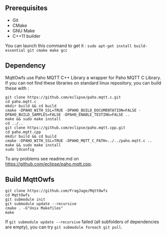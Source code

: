 ## Prerequisites
 - Git
 - CMake
 - GNU Make
 - C++11 builder

You can launch this command to get it : 
`sudo apt-get install build-essential git cmake make gcc`

## Dependency
MqttOwfs use Paho MQTT C++ Library a wrapper for Paho MQTT C Library. If you can not find these libraries on standard linux repository, you can build these with :
```
git clone https://github.com/eclipse/paho.mqtt.c.git
cd paho.mqtt.c
mkdir build && cd build
cmake -DPAHO_WITH_SSL=TRUE -DPAHO_BUILD_DOCUMENTATION=FALSE -DPAHO_BUILD_SAMPLES=FALSE -DPAHO_ENABLE_TESTING=FALSE ..
make && sudo make install
cd ../..
git clone https://github.com/eclipse/paho.mqtt.cpp.git
cd paho.mqtt.cpp
mkdir build && cd build
cmake -DPAHO_WITH_SSL=TRUE -DPAHO_MQTT_C_PATH=../../paho.mqtt.c ..
make && sudo make install
sudo ldconfig
```
To any problems see readme.md on https://github.com/eclipse/paho.mqtt.cpp.

## Build MqttOwfs
```
git clone https://github.com/FragJage/MqttOwfs
cd MqttOwfs
git submodule init
git submodule update --recursive
cmake . -G"Unix Makefiles"
make
```
If `git submodule update --recursive` failed (all subfolders of dependencies are empty), you can try `git submodule foreach git pull`.